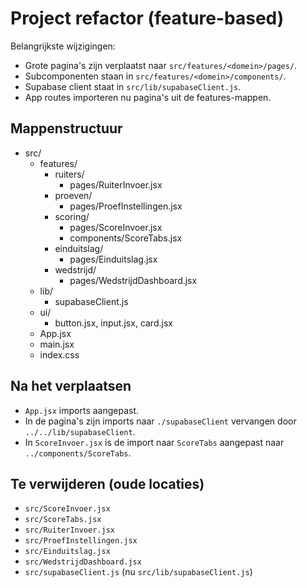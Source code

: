 # Project refactor (feature-based)

Belangrijkste wijzigingen:
- Grote pagina's zijn verplaatst naar `src/features/<domein>/pages/`.
- Subcomponenten staan in `src/features/<domein>/components/`.
- Supabase client staat in `src/lib/supabaseClient.js`.
- App routes importeren nu pagina's uit de features-mappen.

## Mappenstructuur
- src/
  - features/
    - ruiters/
      - pages/RuiterInvoer.jsx
    - proeven/
      - pages/ProefInstellingen.jsx
    - scoring/
      - pages/ScoreInvoer.jsx
      - components/ScoreTabs.jsx
    - einduitslag/
      - pages/Einduitslag.jsx
    - wedstrijd/
      - pages/WedstrijdDashboard.jsx
  - lib/
    - supabaseClient.js
  - ui/
    - button.jsx, input.jsx, card.jsx
  - App.jsx
  - main.jsx
  - index.css

## Na het verplaatsen
- `App.jsx` imports aangepast.
- In de pagina's zijn imports naar `./supabaseClient` vervangen door `../../lib/supabaseClient`.
- In `ScoreInvoer.jsx` is de import naar `ScoreTabs` aangepast naar `../components/ScoreTabs`.

## Te verwijderen (oude locaties)
- `src/ScoreInvoer.jsx`
- `src/ScoreTabs.jsx`
- `src/RuiterInvoer.jsx`
- `src/ProefInstellingen.jsx`
- `src/Einduitslag.jsx`
- `src/WedstrijdDashboard.jsx`
- `src/supabaseClient.js` (nu `src/lib/supabaseClient.js`)